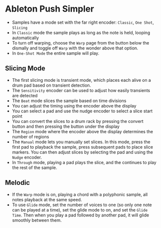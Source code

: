 # Ableton Push Simpler

- Samples have a mode set with the far right encoder: `Classic`, `One Shot`, `Slicing`
- In `Classic` mode the sample plays as long as the note is held, looping automatically
- To turn off warping, choose the `Warp` page from the button below the dismally and toggle off `Warp` with the wonder above that option.
- In `One-Shot Mode` the entire sample will play.

## Slicing Mode

- The first slicing mode is transient mode, which places each alive on a drum pad based on transient detection.
- The `Sensitivity` encoder can be used to adjust how easily transients are detected
- The `Beat` mode slices the sample based on time divisions
- You can adjust the timing using the encoder above the display
- You can select a pad and use the nudge encoder to select a slice start point
- You can convert the slices to a drum rack by pressing the convert button and then pressing the button  under the display
- The `Region` mode where the encoder above the display determines the number of regions
- The `Manual` mode lets you manually set slices. In this mode, press the first pad to playback the sample, press subsequent pads to place slice markers. You can then adjust slices by selecting the pad and using the `Nudge` encoder.
- In `Through` mode, playing a pad plays the slice, and the  continues to play the rest of the sample. 

## Melodic

- If the `Warp` mode is on, playing a chord with a polyphonic sample, all notes playback at the same speed.
- To use `Glide` mode, set the number of voices to one (so only one note can be played at a time), set the glide mode to on, and set the `Glide Time`. Then when you play a pad followed by another pad, it will glide smoothly between them.